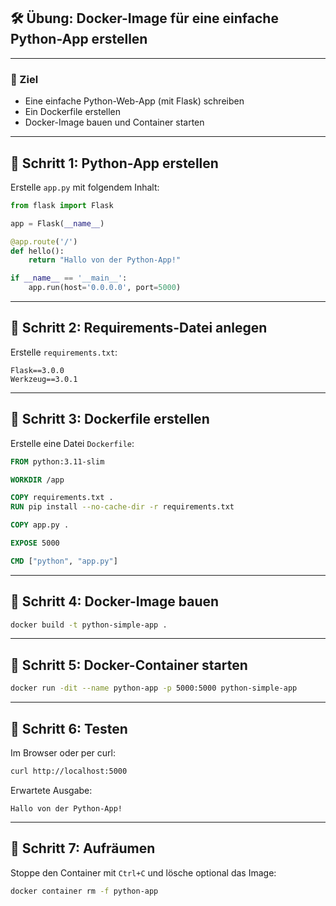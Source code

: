 
## 🛠️ Übung: Docker-Image für eine einfache Python-App erstellen

---

### 🎯 Ziel

* Eine einfache Python-Web-App (mit Flask) schreiben
* Ein Dockerfile erstellen
* Docker-Image bauen und Container starten

---

## 📁 Schritt 1: Python-App erstellen

Erstelle `app.py` mit folgendem Inhalt:

```python
from flask import Flask

app = Flask(__name__)

@app.route('/')
def hello():
    return "Hallo von der Python-App!"

if __name__ == '__main__':
    app.run(host='0.0.0.0', port=5000)
```

---

## 📁 Schritt 2: Requirements-Datei anlegen

Erstelle `requirements.txt`:

```
Flask==3.0.0
Werkzeug==3.0.1

```

---

## 📁 Schritt 3: Dockerfile erstellen

Erstelle eine Datei `Dockerfile`:

```dockerfile
FROM python:3.11-slim

WORKDIR /app

COPY requirements.txt .
RUN pip install --no-cache-dir -r requirements.txt

COPY app.py .

EXPOSE 5000

CMD ["python", "app.py"]

```

---

## 📁 Schritt 4: Docker-Image bauen

```bash
docker build -t python-simple-app .
```

---

## 📁 Schritt 5: Docker-Container starten

```bash
docker run -dit --name python-app -p 5000:5000 python-simple-app
```

---

## 📁 Schritt 6: Testen

Im Browser oder per curl:

```bash
curl http://localhost:5000
```

Erwartete Ausgabe:

```
Hallo von der Python-App!
```

---

## 📁 Schritt 7: Aufräumen

Stoppe den Container mit `Ctrl+C` und lösche optional das Image:

```bash
docker container rm -f python-app
```

